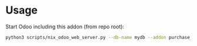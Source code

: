 # Usage

Start Odoo including this addon (from repo root):

```bash
python3 scripts/nix_odoo_web_server.py --db-name mydb --addon purchase_cancel_reason
```
